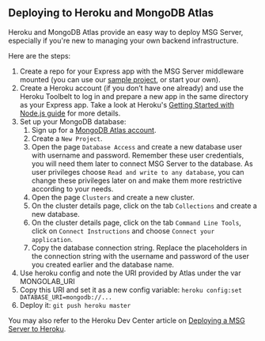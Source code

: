 ## Deploying to Heroku and MongoDB Atlas

Heroku and MongoDB Atlas provide an easy way to deploy MSG Server, especially if you're new to managing your own backend infrastructure.

Here are the steps:

1. Create a repo for your Express app with the MSG Server middleware mounted (you can use our [sample project](https://github.com/parse-community/parse-server-example), or start your own).
2. Create a Heroku account (if you don’t have one already) and use the Heroku Toolbelt to log in and prepare a new app in the same directory as your Express app. Take a look at Heroku's [Getting Started with Node.js guide](https://devcenter.heroku.com/articles/getting-started-with-nodejs#introduction) for more details.
3. Set up your MongoDB database:
    1. Sign up for a [MongoDB Atlas account](https://www.mongodb.com/cloud/atlas).
    2. Create a `New Project`.
    3. Open the page `Database Access` and create a new database user with username and password. Remember these user credentials, you will need them later to connect MSG Server to the database. As user privileges choose `Read and write to any database`, you can change these privileges later on and make them more restrictive according to your needs.
    4. Open the page `Clusters` and create a new cluster.
    5. On the cluster details page, click on the tab `Collections` and create a new database.
    6. On the cluster details page, click on the tab `Command Line Tools`, click on `Connect Instructions` and choose `Connect your application`.
    7. Copy the database connection string. Replace the placeholders in the connection string with the username and password of the user you created earlier and the database name.
4. Use heroku config and note the URI provided by Atlas under the var MONGOLAB_URI
5. Copy this URI and set it as a new config variable: `heroku config:set DATABASE_URI=mongodb://...`
6. Deploy it: `git push heroku master`

You may also refer to the Heroku Dev Center article on [Deploying a MSG Server to Heroku](https://devcenter.heroku.com/articles/deploying-a-parse-server-to-heroku).
